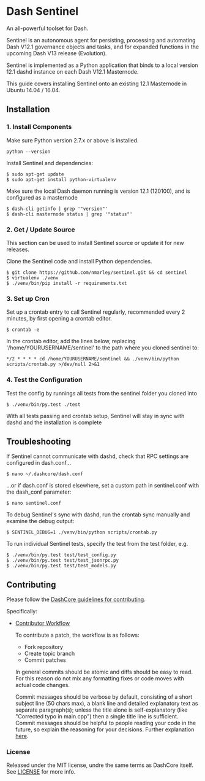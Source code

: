# Dash Sentinel

An all-powerful toolset for Dash.

Sentinel is an autonomous agent for persisting, processing and automating Dash V12.1 governance objects and tasks, and for expanded functions in the upcoming Dash V13 release (Evolution).

Sentinel is implemented as a Python application that binds to a local version 12.1 dashd instance on each Dash V12.1 Masternode.

This guide covers installing Sentinel onto an existing 12.1 Masternode in Ubuntu 14.04 / 16.04.

## Installation

### 1. Install Components

Make sure Python version 2.7.x or above is installed.

    python --version

Install Sentinel and dependencies:

    $ sudo apt-get update
    $ sudo apt-get install python-virtualenv

Make sure the local Dash daemon running is version 12.1 (120100), and is configured as a masternode

    $ dash-cli getinfo | grep '"version"'
    $ dash-cli masternode status | grep '"status"'

### 2. Get / Update Source

This section can be used to install Sentinel source or update it for new releases.

Clone the Sentinel code and install Python dependencies.

    $ git clone https://github.com/nmarley/sentinel.git && cd sentinel
    $ virtualenv ./venv
    $ ./venv/bin/pip install -r requirements.txt

### 3. Set up Cron

Set up a crontab entry to call Sentinel regularly, recommended every 2 minutes, by first opening a crontab editor.

    $ crontab -e

In the crontab editor, add the lines below, replacing '/home/YOURUSERNAME/sentinel' to the path where you cloned sentinel to:

    */2 * * * * cd /home/YOURUSERNAME/sentinel && ./venv/bin/python scripts/crontab.py >/dev/null 2>&1

### 4. Test the Configuration

Test the config by runnings all tests from the sentinel folder you cloned into

    $ ./venv/bin/py.test ./test

With all tests passing and crontab setup, Sentinel will stay in sync with dashd and the installation is complete

## Troubleshooting

If Sentinel cannot communicate with dashd, check that RPC settings are configured in dash.conf...

    $ nano ~/.dashcore/dash.conf

...or if dash.conf is stored elsewhere, set a custom path in sentinel.conf with the dash\_conf parameter:

    $ nano sentinel.conf

To debug Sentinel's sync with dashd, run the crontab sync manually and examine the debug output:

    $ SENTINEL_DEBUG=1 ./venv/bin/python scripts/crontab.py

To run individual Sentinel tests, specify the test from the test folder, e.g.

    $ ./venv/bin/py.test test/test_config.py
    $ ./venv/bin/py.test test/test_jsonrpc.py
    $ ./venv/bin/py.test test/test_models.py

## Contributing

Please follow the [DashCore guidelines for contributing](https://github.com/dashpay/dash/blob/v0.12.1.x/CONTRIBUTING.md).

Specifically:

* [Contributor Workflow](https://github.com/dashpay/dash/blob/v0.12.1.x/CONTRIBUTING.md#contributor-workflow)

    To contribute a patch, the workflow is as follows:

    * Fork repository
    * Create topic branch
    * Commit patches

    In general commits should be atomic and diffs should be easy to read. For this reason do not mix any formatting fixes or code moves with actual code changes.

    Commit messages should be verbose by default, consisting of a short subject line (50 chars max), a blank line and detailed explanatory text as separate paragraph(s); unless the title alone is self-explanatory (like "Corrected typo in main.cpp") then a single title line is sufficient. Commit messages should be helpful to people reading your code in the future, so explain the reasoning for your decisions. Further explanation [here](http://chris.beams.io/posts/git-commit/).

### License

Released under the MIT license, undre the same terms as DashCore itself. See [LICENSE](LICENSE) for more info.
